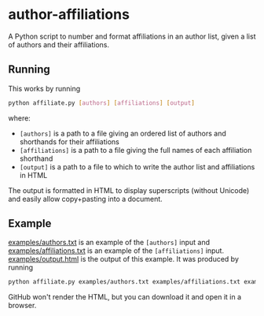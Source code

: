 # author-affiliations
A Python script to number and format affiliations in an author list, given a list of authors and their affiliations.

## Running
This works by running
```bash
python affiliate.py [authors] [affiliations] [output]
```
where:
* `[authors]` is a path to a file giving an ordered list of authors and shorthands for their affiliations
* `[affiliations]` is a path to a file giving the full names of each affiliation shorthand
* `[output]` is a path to a file to which to write the author list and affiliations in HTML

The output is formatted in HTML to display superscripts (without Unicode) and easily allow copy+pasting into a document.

## Example
[examples/authors.txt](./examples/authors.txt) is an example of the `[authors]` input and [examples/affiliations.txt](./examples/affiliations.txt) is an example of the `[affiliations]` input.
[examples/output.html](./examples/output.html) is the output of this example.
It was produced by running
```bash
python affiliate.py examples/authors.txt examples/affiliations.txt examples/output.html
```
GitHub won't render the HTML, but you can download it and open it in a browser.
